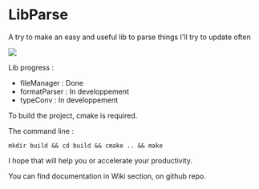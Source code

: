 # LibParse
A try to make an easy and useful lib to parse things
I'll try to update often

![](https://cdn.discordapp.com/attachments/644106345397747713/659607495203094579/ezgif-6-c03758c6900b.gif)

Lib progress :

- fileManager : Done
- formatParser : In developpement
- typeConv : In developpement


To build the project, cmake is required.

The command line :
```
mkdir build && cd build && cmake .. && make
```

I hope that will help you or accelerate your productivity.

You can find documentation in Wiki section, on github repo.